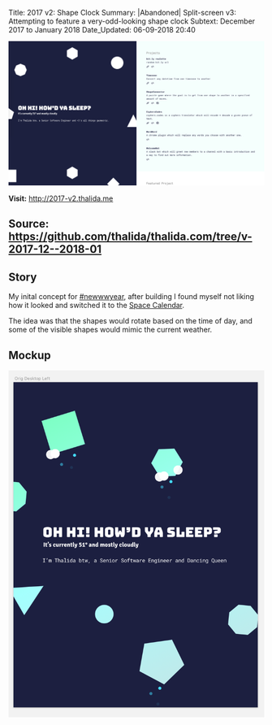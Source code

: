 Title:          2017 v2: Shape Clock
Summary:        |Abandoned| Split-screen v3: Attempting to feature a very-odd-looking shape clock
Subtext:        December 2017 to January 2018
Date_Updated:   06-09-2018 20:40

<img alt="Screenshot of thalida.com: shape clock split version" src="/static/images/posts/meta-history/2017-12--2018-01/screenshot.png" class="img--block">

**Visit:**
http://2017-v2.thalida.me

**Source:**
https://github.com/thalida/thalida.com/tree/v-2017-12--2018-01
---

## Story
My inital concept for [#newwwyear](https://twitter.com/jensimmons/status/943305744123916288), after building I found myself not liking how it looked and switched it to the [Space Calendar](/x/meta-timeline/2018-01--2018-08).

The idea was that the shapes would rotate based on the time of day, and some of the visible shapes would mimic the current weather.

## Mockup
<img alt="Sketch mockup of the shape clock split version" src="/static/images/posts/meta-history/2017-12--2018-01/mock.1.png" class="img--block">
